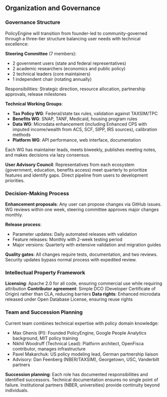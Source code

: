 ## Organization and Governance

### Governance Structure

PolicyEngine will transition from founder-led to community-governed through a three-tier structure balancing user needs with technical excellence:

**Steering Committee** (7 members):
- 2 government users (state and federal representatives)
- 2 academic researchers (economics and public policy)
- 2 technical leaders (core maintainers)
- 1 independent chair (rotating annually)

Responsibilities: Strategic direction, resource allocation, partnership approvals, release milestones

**Technical Working Groups**:
- **Tax Policy WG**: Federal/state tax rules, validation against TAXSIM/TPC
- **Benefits WG**: SNAP, TANF, Medicaid, housing program rules
- **Data WG**: Microdata enhancement (including Enhanced CPS with imputed income/wealth from ACS, SCF, SIPP, IRS sources), calibration methods
- **Platform WG**: API performance, web interface, documentation

Each WG has maintainer leads, meets biweekly, publishes meeting notes, and makes decisions via lazy consensus.

**User Advisory Council**:
Representatives from each ecosystem (government, education, benefits access) meet quarterly to prioritize features and identify gaps. Direct pipeline from users to development priorities.

### Decision-Making Process

**Enhancement proposals**: Any user can propose changes via GitHub issues. WG reviews within one week, steering committee approves major changes monthly.

**Release process**: 
- Parameter updates: Daily automated releases with validation
- Feature releases: Monthly with 2-week testing period
- Major versions: Quarterly with extensive validation and migration guides

**Quality gates**: All changes require tests, documentation, and two reviews. Security updates bypass normal process with expedited review.

### Intellectual Property Framework

**Licensing**: Apache 2.0 for all code, ensuring commercial use while requiring attribution
**Contributor agreement**: Simple DCO (Developer Certificate of Origin) rather than CLA, reducing barriers
**Data rights**: Enhanced microdata released under Open Database License, ensuring reuse rights

### Team and Succession Planning

Current team combines technical expertise with policy domain knowledge:
- Max Ghenis (PI): Founded PolicyEngine, Google People Analytics background, MIT policy training
- Nikhil Woodruff (Technical Lead): Platform architect, OpenFisca contributor, manages infrastructure
- Pavel Makarchuk: US policy modeling lead, German partnership liaison
- Advisory: Dan Feenberg (NBER/TAXSIM), Georgetown, USC, Vanderbilt partners

**Succession planning**: Each role has documented responsibilities and identified successors. Technical documentation ensures no single point of failure. Institutional partners (NBER, universities) provide continuity beyond individuals.